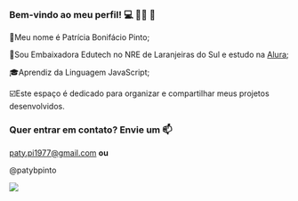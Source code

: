 ### Bem-vindo ao meu perfil! 💻 🙋‍♀️ 🤙

📌Meu nome é Patrícia Bonifácio Pinto;
 
📍Sou Embaixadora Edutech no NRE de Laranjeiras do Sul e estudo na [Alura](https://www.alura.com.br);
 
🎓Aprendiz da Linguagem JavaScript;
 
 ☑️Este espaço é dedicado para organizar e compartilhar meus projetos desenvolvidos.


### Quer entrar em contato? Envie um 📫

paty.pi1977@gmail.com **ou**

@patybpinto

![](https://media.tenor.com/-6m2vqRjKDEAAAAj/geek-girl.gif)


